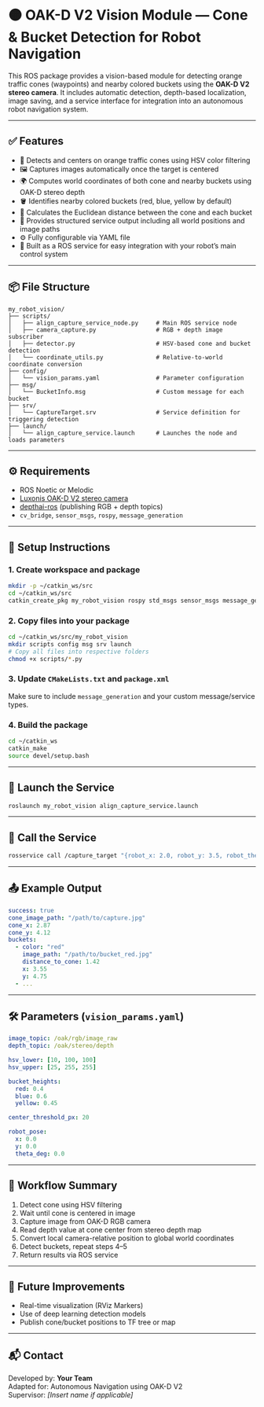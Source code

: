 # 🟠 OAK-D V2 Vision Module — Cone & Bucket Detection for Robot Navigation

This ROS package provides a vision-based module for detecting orange traffic cones (waypoints) and nearby colored buckets using the **OAK-D V2 stereo camera**. It includes automatic detection, depth-based localization, image saving, and a service interface for integration into an autonomous robot navigation system.

---

## ✅ Features

- 🎯 Detects and centers on orange traffic cones using HSV color filtering  
- 🖼️ Captures images automatically once the target is centered  
- 🌍 Computes world coordinates of both cone and nearby buckets using OAK-D stereo depth  
- 🪣 Identifies nearby colored buckets (red, blue, yellow by default)  
- 📏 Calculates the Euclidean distance between the cone and each bucket  
- 🧾 Provides structured service output including all world positions and image paths  
- ⚙️ Fully configurable via YAML file  
- 🧠 Built as a ROS service for easy integration with your robot’s main control system  

---

## 📦 File Structure

```
my_robot_vision/
├── scripts/
│   ├── align_capture_service_node.py     # Main ROS service node
│   ├── camera_capture.py                 # RGB + depth image subscriber
│   ├── detector.py                       # HSV-based cone and bucket detection
│   └── coordinate_utils.py               # Relative-to-world coordinate conversion
├── config/
│   └── vision_params.yaml                # Parameter configuration
├── msg/
│   └── BucketInfo.msg                    # Custom message for each bucket
├── srv/
│   └── CaptureTarget.srv                 # Service definition for triggering detection
├── launch/
│   └── align_capture_service.launch      # Launches the node and loads parameters
```

---

## ⚙️ Requirements

- ROS Noetic or Melodic  
- [Luxonis OAK-D V2 stereo camera](https://docs.luxonis.com/projects/hardware/en/latest/pages/BW1098OAK/)  
- [depthai-ros](https://github.com/luxonis/depthai-ros) (publishing RGB + depth topics)  
- `cv_bridge`, `sensor_msgs`, `rospy`, `message_generation`

---

## 🚀 Setup Instructions

### 1. Create workspace and package

```bash
mkdir -p ~/catkin_ws/src
cd ~/catkin_ws/src
catkin_create_pkg my_robot_vision rospy std_msgs sensor_msgs message_generation cv_bridge
```

### 2. Copy files into your package

```bash
cd ~/catkin_ws/src/my_robot_vision
mkdir scripts config msg srv launch
# Copy all files into respective folders
chmod +x scripts/*.py
```

### 3. Update `CMakeLists.txt` and `package.xml`

Make sure to include `message_generation` and your custom message/service types.

### 4. Build the package

```bash
cd ~/catkin_ws
catkin_make
source devel/setup.bash
```

---

## 🧭 Launch the Service

```bash
roslaunch my_robot_vision align_capture_service.launch
```

---

## 📡 Call the Service

```bash
rosservice call /capture_target "{robot_x: 2.0, robot_y: 3.5, robot_theta_deg: 45.0}"
```

---

## 📤 Example Output

```yaml
success: true
cone_image_path: "/path/to/capture.jpg"
cone_x: 2.87
cone_y: 4.12
buckets:
  - color: "red"
    image_path: "/path/to/bucket_red.jpg"
    distance_to_cone: 1.42
    x: 3.55
    y: 4.75
  - ...
```

---

## 🛠 Parameters (`vision_params.yaml`)

```yaml
image_topic: /oak/rgb/image_raw
depth_topic: /oak/stereo/depth

hsv_lower: [10, 100, 100]
hsv_upper: [25, 255, 255]

bucket_heights:
  red: 0.4
  blue: 0.6
  yellow: 0.45

center_threshold_px: 20

robot_pose:
  x: 0.0
  y: 0.0
  theta_deg: 0.0
```

---

## 🔄 Workflow Summary

1. Detect cone using HSV filtering  
2. Wait until cone is centered in image  
3. Capture image from OAK-D RGB camera  
4. Read depth value at cone center from stereo depth map  
5. Convert local camera-relative position to global world coordinates  
6. Detect buckets, repeat steps 4–5  
7. Return results via ROS service  

---

## 🔧 Future Improvements

- Real-time visualization (RViz Markers)  
- Use of deep learning detection models  
- Publish cone/bucket positions to TF tree or map  

---

## 📬 Contact

Developed by: **Your Team**  
Adapted for: Autonomous Navigation using OAK-D V2  
Supervisor: *[Insert name if applicable]*